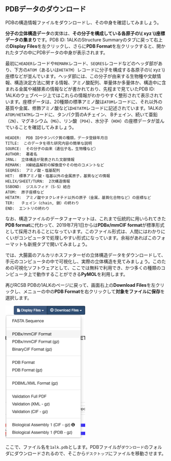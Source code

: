 ## PDBデータのダウンロード

PDBの構造情報ファイルをダウンロードし、その中身を確認してみましょう。

**分子の立体構造データ**の実体は、**その分子を構成している各原子の\\( xyz \\)座標データの集まり**です。PDB ID: 1ALKのStructure Summaryのタブに戻って右上の**Display Files**を左クリックし、さらに**PDB Format**を左クリックすると、開かれたタブの中にPDBデータの中身が表示されます。

最初に`HEADER`レコードや`REMARK`レコード、`SEQRES`レコードなどのヘッダ部があり、下方の`ATOM`（あるいは`HETATM`）レコードに分子を構成する各原子の\\( xyz \\)座標などが並んでいます。ヘッダ部には、この分子が由来する生物種や文献情報、構造決定方法に関する情報、アミノ酸配列、単量体か多量体か、構造中に含まれる金属や補酵素の情報などが書かれており、先程まで見ていたPDB ID: 1ALKのウェブページ上ではこれらの情報がわかりやすく整形されて表示されています。座標データは、20種類の標準アミノ酸は`ATOM`レコードに、それ以外の基質や金属、修飾アミノ酸などは`HETATM`レコードに記述されています。1ALKの`ATOM/HETATM`レコードに、タンパク質のAチェイン、 Bチェイン、続いて亜鉛（`ZN`）、マグネシウム（`MG`）、リン酸（`PO4`）、水分子（`HOH`）の座標データが並んでいることを確認してみましょう。

```
HEADER:  PDB IDやタンパク質の種類，データ登録年月日
TITLE:  このデータを得た研究内容の簡単な説明
SOURCE:  その分子の由来（遺伝子名，生物種など）
AUTHOR:  著者名
JRNL:  立体構造が発表された文献情報
REMARK:  X線結晶解析の解像度やその他のコメントなど
SEQRES:  アミノ酸・塩基配列
HET:  標準アミノ酸・塩基以外の金属原子，基質などの情報
HELIX/SHEET/TURN:  2次構造情報
SSBOND:  ジスルフィド（S-S）結合
ATOM:  原子座標など
HETATM:  アミノ酸やヌクレオチド以外の原子（金属，基質化合物など）の座標など
TER:   チェイン（chain, 鎖）の終わり
END:  エントリの終わり
```

なお、構造ファイルのデータフォーマットは、これまで伝統的に用いられてきた**PDB format**に代わって、2019年7月1日からは**PDBx/mmCIF format**が標準形式として採用されることになっています。このファイル形式は、人間にはわかりにくいがコンピュータで処理しやすい形式になっています。余裕があればこのフォーマットも新規タブで開いてみましょう。

では、大腸菌のアルカリホスファターゼの立体構造データをダウンロードして、手元のコンピュータの中で可視化し、実際の立体構造を見てみましょう。このための可視化ソフトウェアとして、ここでは無料で利用でき、かつ多くの種類のコンピュータ上で動作することができる**PyMOL**を利用します。

再びRCSB PDBの1ALKのページに戻って、画面右上の**Download Files**を左クリックし、メニューの中の**PDB Format**を右クリックして**対象をファイルに保存**を選択します。

<img src="./image/rcsbpdb_down.png" width="250px">

ここで、ファイル名を`1alk.pdb`とします。PDBファイルが`ダウンロード`のフォルダにダウンロードされるので、そこから`デスクトップ`にファイルを移動させます。
